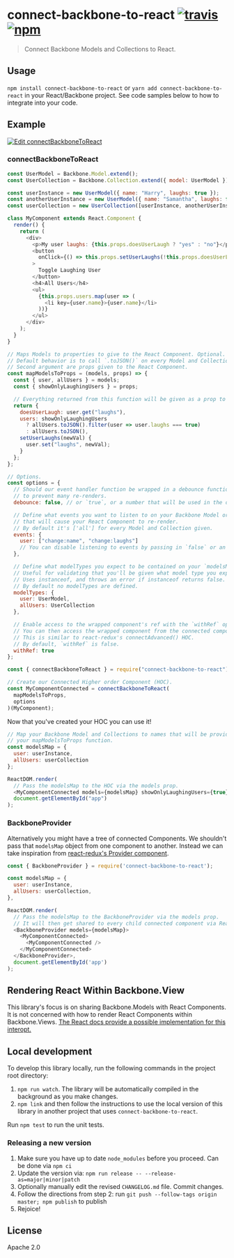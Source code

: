 # connect-backbone-to-react [![travis][travis_img]][travis_url] [![npm][npm_img]][npm_url]

> Connect Backbone Models and Collections to React.

## Usage

`npm install connect-backbone-to-react` or `yarn add connect-backbone-to-react` in your React/Backbone project. See code samples below to how to integrate into your code.

## Example

[![Edit connectBackboneToReact](https://codesandbox.io/static/img/play-codesandbox.svg)](https://codesandbox.io/s/l5n4m0qk79?module=%2FDemo.js)

### connectBackboneToReact

```javascript
const UserModel = Backbone.Model.extend();
const UserCollection = Backbone.Collection.extend({ model: UserModel });

const userInstance = new UserModel({ name: "Harry", laughs: true });
const anotherUserInstance = new UserModel({ name: "Samantha", laughs: false });
const userCollection = new UserCollection([userInstance, anotherUserInstance]);

class MyComponent extends React.Component {
  render() {
    return (
      <div>
        <p>My user laughs: {this.props.doesUserLaugh ? "yes" : "no"}</p>
        <button
          onClick={() => this.props.setUserLaughs(!this.props.doesUserLaugh)}
        >
          Toggle Laughing User
        </button>
        <h4>All Users</h4>
        <ul>
          {this.props.users.map(user => (
            <li key={user.name}>{user.name}</li>
          ))}
        </ul>
      </div>
    );
  }
}

// Maps Models to properties to give to the React Component. Optional.
// Default behavior is to call `.toJSON()` on every Model and Collection.
// Second argument are props given to the React Component.
const mapModelsToProps = (models, props) => {
  const { user, allUsers } = models;
  const { showOnlyLaughingUsers } = props;

  // Everything returned from this function will be given as a prop to your Component.
  return {
    doesUserLaugh: user.get("laughs"),
    users: showOnlyLaughingUsers
      ? allUsers.toJSON().filter(user => user.laughs === true)
      : allUsers.toJSON(),
    setUserLaughs(newVal) {
      user.set("laughs", newVal);
    }
  };
};

// Options.
const options = {
  // Should our event handler function be wrapped in a debounce function
  // to prevent many re-renders.
  debounce: false, // or `true`, or a number that will be used in the debounce function.

  // Define what events you want to listen to on your Backbone Model or Collection
  // that will cause your React Component to re-render.
  // By default it's ['all'] for every Model and Collection given.
  events: {
    user: ["change:name", "change:laughs"]
    // You can disable listening to events by passing in `false` or an empty array.
  },

  // Define what modelTypes you expect to be contained on your `modelsMap` object.
  // Useful for validating that you'll be given what model type you expect.
  // Uses instanceof, and throws an error if instanceof returns false.
  // By default no modelTypes are defined.
  modelTypes: {
    user: UserModel,
    allUsers: UserCollection
  },

  // Enable access to the wrapped component's ref with the `withRef` option.
  // You can then access the wrapped component from the connected component's `getWrappedInstance()`.
  // This is similar to react-redux's connectAdvanced() HOC.
  // By default, `withRef` is false.
  withRef: true
};

const { connectBackboneToReact } = require("connect-backbone-to-react");

// Create our Connected Higher order Component (HOC).
const MyComponentConnected = connectBackboneToReact(
  mapModelsToProps,
  options
)(MyComponent);
```

Now that you've created your HOC you can use it!

```javascript
// Map your Backbone Model and Collections to names that will be provided to
// your mapModelsToProps function.
const modelsMap = {
  user: userInstance,
  allUsers: userCollection
};

ReactDOM.render(
  // Pass the modelsMap to the HOC via the models prop.
  <MyComponentConnected models={modelsMap} showOnlyLaughingUsers={true} />,
  document.getElementById("app")
);
```

### BackboneProvider

Alternatively you might have a tree of connected Components. We shouldn't pass that `modelsMap` object from one component to another. Instead we can take inspiration from [react-redux's Provider component](https://github.com/reactjs/react-redux/blob/master/docs/api.md#provider-store).

```javascript
const { BackboneProvider } = require('connect-backbone-to-react');

const modelsMap = {
  user: userInstance,
  allUsers: userCollection,
},

ReactDOM.render(
  // Pass the modelsMap to the BackboneProvider via the models prop.
  // It will then get shared to every child connected component via React's context.
  <BackboneProvider models={modelsMap}>
    <MyComponentConnected>
      <MyComponentConnected />
    </MyComponentConnected>
  </BackboneProvider>,
  document.getElementById('app')
);
```

## Rendering React Within Backbone.View

This library's focus is on sharing Backbone.Models with React Components. It is not concerned with how to render React Components within Backbone.Views. [The React docs provide a possible implementation for this interopt.](https://reactjs.org/docs/integrating-with-other-libraries.html#embedding-react-in-a-backbone-view)

## Local development

To develop this library locally, run the following commands in the project root directory:

1. `npm run watch`. The library will be automatically compiled in the background as you make changes.
2. `npm link` and then follow the instructions to use the local version of this library in another project that uses `connect-backbone-to-react`.

Run `npm test` to run the unit tests.

### Releasing a new version

1. Make sure you have up to date `node_modules` before you proceed. Can be done via `npm ci`
2. Update the version via: `npm run release -- --release-as=major|minor|patch`
3. Optionally manually edit the revised `CHANGELOG.md` file. Commit changes.
4. Follow the directions from step 2: run `git push --follow-tags origin master; npm publish` to publish
5. Rejoice!

## License

Apache 2.0

[travis_img]: https://img.shields.io/travis/mongodb-js/connect-backbone-to-react.svg
[travis_url]: https://travis-ci.org/mongodb-js/connect-backbone-to-react
[npm_img]: https://img.shields.io/npm/v/connect-backbone-to-react.svg
[npm_url]: https://npmjs.org/package/connect-backbone-to-react
